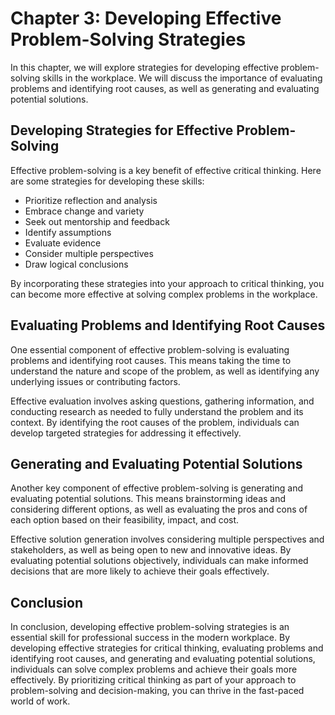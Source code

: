 Chapter 3: Developing Effective Problem-Solving Strategies
==========================================================

In this chapter, we will explore strategies for developing effective problem-solving skills in the workplace. We will discuss the importance of evaluating problems and identifying root causes, as well as generating and evaluating potential solutions.

Developing Strategies for Effective Problem-Solving
---------------------------------------------------

Effective problem-solving is a key benefit of effective critical thinking. Here are some strategies for developing these skills:

* Prioritize reflection and analysis
* Embrace change and variety
* Seek out mentorship and feedback
* Identify assumptions
* Evaluate evidence
* Consider multiple perspectives
* Draw logical conclusions

By incorporating these strategies into your approach to critical thinking, you can become more effective at solving complex problems in the workplace.

Evaluating Problems and Identifying Root Causes
-----------------------------------------------

One essential component of effective problem-solving is evaluating problems and identifying root causes. This means taking the time to understand the nature and scope of the problem, as well as identifying any underlying issues or contributing factors.

Effective evaluation involves asking questions, gathering information, and conducting research as needed to fully understand the problem and its context. By identifying the root causes of the problem, individuals can develop targeted strategies for addressing it effectively.

Generating and Evaluating Potential Solutions
---------------------------------------------

Another key component of effective problem-solving is generating and evaluating potential solutions. This means brainstorming ideas and considering different options, as well as evaluating the pros and cons of each option based on their feasibility, impact, and cost.

Effective solution generation involves considering multiple perspectives and stakeholders, as well as being open to new and innovative ideas. By evaluating potential solutions objectively, individuals can make informed decisions that are more likely to achieve their goals effectively.

Conclusion
----------

In conclusion, developing effective problem-solving strategies is an essential skill for professional success in the modern workplace. By developing effective strategies for critical thinking, evaluating problems and identifying root causes, and generating and evaluating potential solutions, individuals can solve complex problems and achieve their goals more effectively. By prioritizing critical thinking as part of your approach to problem-solving and decision-making, you can thrive in the fast-paced world of work.


